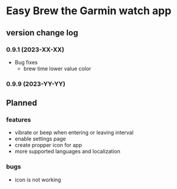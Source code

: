 # Easy Brew the Garmin watch app

## version change log

### 0.9.1 (2023-XX-XX)
* Bug fixes
  * brew time lower value color

### 0.9.9 (2023-YY-YY)

## Planned 
### features
* vibrate or beep when entering or leaving interval
* enable settings page
* create propper icon for app
* more supported languages and localization
### bugs
* icon is not working